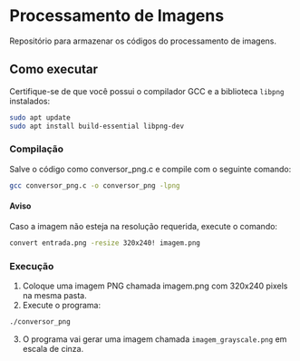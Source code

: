 # Processamento de Imagens

Repositório para armazenar os códigos do processamento de imagens.

## Como executar

Certifique-se de que você possui o compilador GCC e a biblioteca `libpng` instalados:

```bash
sudo apt update
sudo apt install build-essential libpng-dev
```
### Compilação

Salve o código como conversor_png.c e compile com o seguinte comando:

```bash
gcc conversor_png.c -o conversor_png -lpng
```
#### Aviso

Caso a imagem não esteja na resolução requerida, execute o comando: 

```bash
convert entrada.png -resize 320x240! imagem.png
```
### Execução

1. Coloque uma imagem PNG chamada imagem.png com 320x240 pixels na mesma pasta.
2. Execute o programa:

```bash
./conversor_png
```
3. O programa vai gerar uma imagem chamada `imagem_grayscale.png` em escala de cinza.
